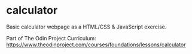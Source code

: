 # calculator
Basic calculator webpage as a HTML/CSS & JavaScript exercise. 

Part of The Odin Project Curriculum: https://www.theodinproject.com/courses/foundations/lessons/calculator
